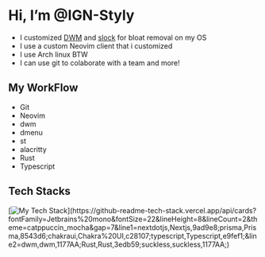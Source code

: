 
# Hi, I’m @IGN-Styly
- I customized [DWM](https://github.com/IGN-Styly/dwm) and [slock](https://github.com/empty-404/slock) for bloat removal on my OS
- I use a custom Neovim client that i customized
- I use Arch linux BTW
- I can use git to colaborate with a team and more!
## My WorkFlow
- Git
- Neovim
- dwm
- dmenu
- st
- alacritty
- Rust
- Typescript  
  
    
## Tech Stacks 
[![My Tech Stack](https://github-readme-tech-stack.vercel.app/api/cards?fontFamily=Jetbrains%20mono&fontSize=22&lineHeight=8&lineCount=2&theme=catppuccin_mocha&gap=7&line1=nextdotjs,Nextjs,9ad9e8;prisma,Prisma,8543d6;chakraui,Chakra%20UI,c28107;typescript,Typescript,e9fef1;&line2=dwm,dwm,1177AA;Rust,Rust,3edb59;suckless,suckless,1177AA;)](https://github-readme-tech-stack.vercel.app/api/cards?fontFamily=Jetbrains%20mono&fontSize=22&lineHeight=8&lineCount=2&theme=catppuccin_mocha&gap=7&line1=nextdotjs,Nextjs,9ad9e8;prisma,Prisma,8543d6;chakraui,Chakra%20UI,c28107;typescript,Typescript,e9fef1;&line2=dwm,dwm,1177AA;Rust,Rust,3edb59;suckless,suckless,1177AA;)

